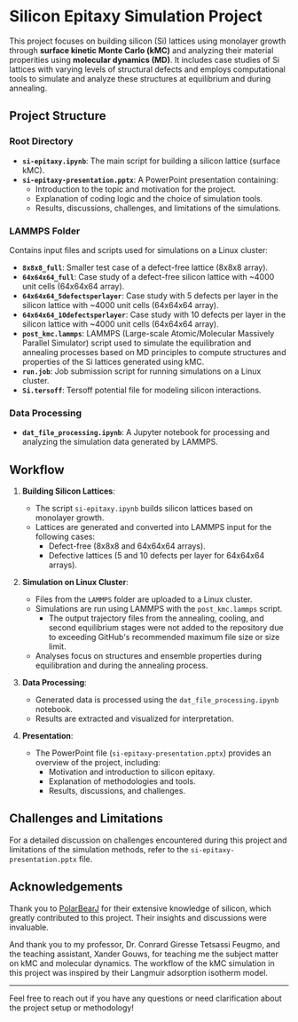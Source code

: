 # Silicon Epitaxy Simulation Project

This project focuses on building silicon (Si) lattices using monolayer growth through **surface kinetic Monte Carlo (kMC)** and analyzing their material properities using **molecular dynamics (MD)**. It includes case studies of Si lattices with varying levels of structural defects and employs computational tools to simulate and analyze these structures at equilibrium and during annealing.

## Project Structure

### Root Directory
- **`si-epitaxy.ipynb`**: The main script for building a silicon lattice (surface kMC).
- **`si-epitaxy-presentation.pptx`**: A PowerPoint presentation containing:
  - Introduction to the topic and motivation for the project.
  - Explanation of coding logic and the choice of simulation tools.
  - Results, discussions, challenges, and limitations of the simulations.

### LAMMPS Folder
Contains input files and scripts used for simulations on a Linux cluster:
- **`8x8x8_full`**: Smaller test case of a defect-free lattice (8x8x8 array).
- **`64x64x64_full`**: Case study of a defect-free silicon lattice with ~4000 unit cells (64x64x64 array).
- **`64x64x64_5defectsperlayer`**: Case study with 5 defects per layer in the silicon lattice with ~4000 unit cells (64x64x64 array).
- **`64x64x64_10defectsperlayer`**: Case study with 10 defects per layer in the silicon lattice with ~4000 unit cells (64x64x64 array).
- **`post_kmc.lammps`**: LAMMPS (Large-scale Atomic/Molecular Massively Parallel Simulator) script used to simulate the equilibration and annealing processes based on MD principles to compute structures and properties of the Si lattices generated using kMC.
- **`run.job`**: Job submission script for running simulations on a Linux cluster.
- **`Si.tersoff`**: Tersoff potential file for modeling silicon interactions.

### Data Processing
- **`dat_file_processing.ipynb`**: A Jupyter notebook for processing and analyzing the simulation data generated by LAMMPS.

## Workflow
1. **Building Silicon Lattices**:
   - The script `si-epitaxy.ipynb` builds silicon lattices based on monolayer growth.
   - Lattices are generated and converted into LAMMPS input for the following cases:
     - Defect-free (8x8x8 and 64x64x64 arrays).
     - Defective lattices (5 and 10 defects per layer for 64x64x64 arrays).

2. **Simulation on Linux Cluster**:
   - Files from the `LAMMPS` folder are uploaded to a Linux cluster.
   - Simulations are run using LAMMPS with the `post_kmc.lammps` script.
     - The output trajectory files from the annealing, cooling, and second equilibrium stages were not added to the repository due to exceeding GitHub's recommended maximum file size or size limit.
   - Analyses focus on structures and ensemble properties during equilibration and during the annealing process.

3. **Data Processing**:
   - Generated data is processed using the `dat_file_processing.ipynb` notebook.
   - Results are extracted and visualized for interpretation.

4. **Presentation**:
   - The PowerPoint file (`si-epitaxy-presentation.pptx`) provides an overview of the project, including:
     - Motivation and introduction to silicon epitaxy.
     - Explanation of methodologies and tools.
     - Results, discussions, and challenges.

## Challenges and Limitations
For a detailed discussion on challenges encountered during this project and limitations of the simulation methods, refer to the `si-epitaxy-presentation.pptx` file.

## Acknowledgements
Thank you to [PolarBearJ](https://github.com/PolarBearJ) for their extensive knowledge of silicon, which greatly contributed to this project. Their insights and discussions were invaluable. 

And thank you to my professor, Dr. Conrard Giresse Tetsassi Feugmo, and the teaching assistant, Xander Gouws, for teaching me the subject matter on kMC and molecular dynamics. The workflow of the kMC simulation in this project was inspired by their Langmuir adsorption isotherm model.

---
Feel free to reach out if you have any questions or need clarification about the project setup or methodology!
